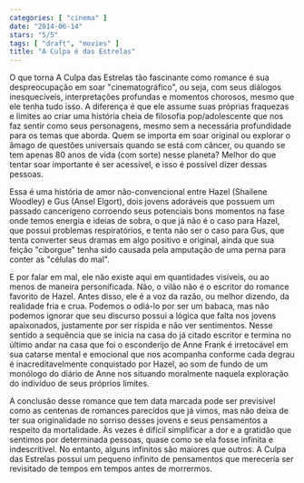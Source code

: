 ```yaml
---
categories: [ "cinema" ]
date: "2014-06-14"
stars: "5/5"
tags: [ "draft", "movies" ]
title: "A Culpa é das Estrelas"
---
```

O que torna A Culpa das Estrelas tão fascinante como romance é sua
despreocupação em soar "cinematográfico", ou seja, com seus diálogos
inesquecíveis, interpretações profundas e momentos chorosos,
mesmo que ele tenha tudo isso. A diferença é que ele assume suas
próprias fraquezas e limites ao criar uma história cheia de filosofia
pop/adolescente que nos faz sentir como seus personagens, mesmo sem a
necessária profundidade para os temas que aborda. Quem se importa em
soar original ou explorar o âmago de questões universais quando se
está com câncer, ou quando se tem apenas 80 anos de vida (com sorte)
nesse planeta? Melhor do que tentar soar importante é ser acessível,
e isso é possível dizer dessas pessoas.

Essa é uma história de amor não-convencional entre Hazel (Shailene
Woodley) e Gus (Ansel Elgort), dois jovens adoráveis que possuem um
passado cancerígeno corroendo seus potenciais bons momentos na fase onde
temos energia e ideias de sobra, o que já não é o caso para Hazel,
que possui problemas respiratórios, e tenta não ser o caso para Gus,
que tenta converter seus dramas em algo positivo e original, ainda que
sua feição "ciborgue" tenha sido causada pela amputação de uma perna
para conter as "células do mal".

E por falar em mal, ele não existe aqui em quantidades visíveis, ou
ao menos de maneira personificada. Não, o vilão não é o escritor
do romance favorito de Hazel. Antes disso, ele é a voz da razão, ou
melhor dizendo, da realidade fria e crua. Podemos o odiá-lo por ser um
babaca, mas não podemos ignorar que seu discurso possui a lógica que
falta nos jovens apaixonados, justamente por ser ríspida e não ver
sentimentos. Nesse sentido a sequência que se inicia na casa do já
citado escritor e termina no último andar na casa que foi o esconderijo
de Anne Frank é irretocável em sua catarse mental e emocional que nos
acompanha conforme cada degrau é inacreditavelmente conquistado por
Hazel, ao som de fundo de um monólogo do diário de Anne nos situando
moralmente naquela exploração do indivíduo de seus próprios limites.

A conclusão desse romance que tem data marcada pode ser previsível
como as centenas de romances parecidos que já vimos, mas não deixa
de ter sua originalidade no sorriso desses jovens e seus pensamentos
a respeito da mortalidade. Às vezes é difícil simplificar a dor e a
gratidão que sentimos por determinada pessoas, quase como se ela fosse
infinita e indescritível. No entanto, alguns infinitos são maiores que
outros. A Culpa das Estrelas possui um pequeno infinito de pensamentos
que mereceria ser revisitado de tempos em tempos antes de morrermos.
